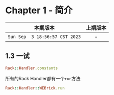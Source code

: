 # Chapter 1 - 简介

|本期版本|上期版本
|:---:|:---:
`Sun Sep  3 18:56:57 CST 2023` | -


## 1.3 一试

```ruby
Rack::Handler.constants
```

所有的Rack Handler都有一个`run`方法

```ruby
Rack::Handler::WEBrick.run 
```



